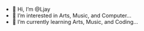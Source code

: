 - 👋 Hi, I’m @Ljay
- 👀 I’m interested in Arts, Music, and Computer...
- 🌱 I’m currently learning Arts, Music, and Coding...

<!---
LJARTS/LJARTS is a ✨ special ✨ repository because its `README.md` (this file) appears on your GitHub profile.
You can click the Preview link to take a look at your changes.
--->
